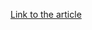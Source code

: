 [Link to the article](https://blog.talosintelligence.com/changing-the-tide-reflections-on-threat-data-from-2024/)
